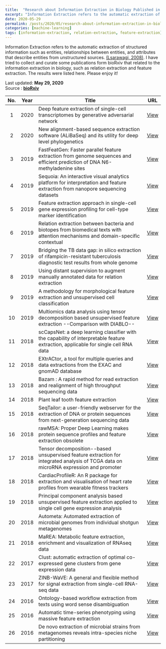 ```yaml
---
title:  "Research about Information Extraction in Biology Published in bioRxiv"
excerpt: "Information Extraction refers to the automatic extraction of structured information such as entities, relationships between entities, and attributes that describe entities from unstructured sources. I have tried to collect and curate some publications form bioRxiv that related to the information extraction in biology, such as relation extraction and feature extraction. The results were listed here. Please enjoy it! "
date: 2020-05-29
permalink: /posts/2020/05/research-about-information-extraction-in-biology-published-in-biorxiv
categories: [machine-learning]
tags: [information-extraction, relation-extraction, feature-extraction]
---
```


Information Extraction refers to the automatic extraction of structured information such as entities, relationships between entities, and attributes that describe entities from unstructured sources. [(Lsarawagi, 2008)](https://doi.org/10.1561/1900000003). I have tried to collect and curate some publications form bioRxiv that related to the information extraction in biology, such as relation extraction and feature extraction. The results were listed here. Please enjoy it! 

Last updated: **May 29, 2020** <br />
Source      : [**bioRxiv**](https://www.biorxiv.org)

|No.| Year  |  Title | URL      |
|:-:| :---: | ------ | :------: |
|1|2020|Deep feature extraction of single-cell transcriptomes by generative adversarial network| [View](https://biorxiv.org/cgi/content/short/2020.04.29.066464v1) |
|2|2020|New alignment-based sequence extraction software (ALiBaSeq) and its utility for deep level phylogenetics| [View](https://biorxiv.org/cgi/content/short/2020.04.27.064790v1) |
|3|2019|FastFeatGen: Faster parallel feature extraction from genome sequences and efficient prediction of DNA N6-methyladenine sites| [View](https://biorxiv.org/cgi/content/short/846311v1) |
|4|2019|Sequoia: An interactive visual analytics platform for interpretation and feature extraction from nanopore sequencing datasets| [View](https://biorxiv.org/cgi/content/short/801811v1) |
|5|2019|Feature extraction approach in single-cell gene expression profiling for cell-type marker identification| [View](https://biorxiv.org/cgi/content/short/686659v1) |
|6|2019|Relation extraction between bacteria and biotopes from biomedical texts with attention mechanisms and domain-specific contextual| [View](https://biorxiv.org/cgi/content/short/686501v1) |
|7|2019|Bridging the TB data gap: in silico extraction of rifampicin-resistant tuberculosis diagnostic test results from whole genome| [View](https://biorxiv.org/cgi/content/short/628099v1) |
|8|2019|Using distant supervision to augment manually annotated data for relation extraction| [View](https://biorxiv.org/cgi/content/short/626226v1) |
|9|2019|A methodology for morphological feature extraction and unsupervised cell classification| [View](https://biorxiv.org/cgi/content/short/623793v1) |
|10|2019|Multiomics data analysis using tensor decomposition based unsupervised feature extraction --Comparison with DIABLO--| [View](https://biorxiv.org/cgi/content/short/591867v1) |
|11|2018|scCapsNet: a deep learning classifier with the capability of interpretable feature extraction, applicable for single cell RNA data| [View](https://biorxiv.org/cgi/content/short/506642v1) |
|12|2018|EXtrACtor, a tool for multiple queries and data extractions from the EXAC and gnomAD database| [View](https://biorxiv.org/cgi/content/short/483909v1) |
|13|2018|Bazam : A rapid method for read extraction and realignment of high throughput sequencing data| [View](https://biorxiv.org/cgi/content/short/433003v1) |
|14|2018|Plant leaf tooth feature extraction| [View](https://biorxiv.org/cgi/content/short/418293v1) |
|15|2018|SeqTailor: a user-friendly webserver for the extraction of DNA or protein sequences from next-generation sequencing data| [View](https://biorxiv.org/cgi/content/short/408625v1) |
|16|2018|rawMSA: Proper Deep Learning makes protein sequence profiles and feature extraction obsolete| [View](https://biorxiv.org/cgi/content/short/394437v1) |
|17|2018|Tensor decomposition--based unsupervised feature extraction for integrated analysis of TCGA data on microRNA expression and promoter| [View](https://biorxiv.org/cgi/content/short/380071v1) |
|18|2018|CardiacProfileR: An R package for extraction and visualisation of heart rate profiles from wearable fitness trackers| [View](https://biorxiv.org/cgi/content/short/324004v1) |
|19|2018|Principal component analysis based unsupervised feature extraction applied to single cell gene expression analysis| [View](https://biorxiv.org/cgi/content/short/312892v1) |
|20|2018|Autometa: Automated extraction of microbial genomes from individual shotgun metagenomes| [View](https://biorxiv.org/cgi/content/short/251462v1) |
|21|2018|MaREA: Metabolic feature extraction, enrichment and visualization of RNAseq data| [View](https://biorxiv.org/cgi/content/short/248724v1) |
|22|2017|Clust: automatic extraction of optimal co-expressed gene clusters from gene expression data| [View](https://biorxiv.org/cgi/content/short/221309v1) |
|23|2017|ZINB-WaVE: A general and flexible method for signal extraction from single-cell RNA-seq data| [View](https://biorxiv.org/cgi/content/short/125112v1) |
|24|2016|Ontology-based workflow extraction from texts using word sense disambiguation| [View](https://biorxiv.org/cgi/content/short/082784v1) |
|25|2016|Automatic time-series phenotyping using massive feature extraction| [View](https://biorxiv.org/cgi/content/short/081463v1) |
|26|2016|De novo extraction of microbial strains from metagenomes reveals intra-species niche partitioning| [View](https://biorxiv.org/cgi/content/short/073825v1) |

